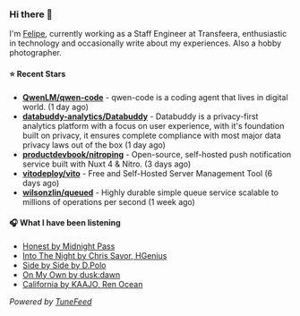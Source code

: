 ### Hi there 👋

I'm [Felipe](https://felipevm.com), currently working as a Staff Engineer at Transfeera, enthusiastic in technology and occasionally write about my experiences. Also a hobby photographer.

#### ⭐ Recent Stars
- **[QwenLM/qwen-code](https://github.com/QwenLM/qwen-code)** - qwen-code is a coding agent that lives in digital world. (1 day ago)
- **[databuddy-analytics/Databuddy](https://github.com/databuddy-analytics/Databuddy)** - Databuddy is a privacy-first analytics platform with a focus on user experience, with it&#39;s foundation built on privacy, it ensures complete compliance with most major data privacy laws out of the box (1 day ago)
- **[productdevbook/nitroping](https://github.com/productdevbook/nitroping)** - Open-source, self-hosted push notification service built with Nuxt 4 &amp; Nitro. (3 days ago)
- **[vitodeploy/vito](https://github.com/vitodeploy/vito)** - Free and Self-Hosted  Server Management Tool (6 days ago)
- **[wilsonzlin/queued](https://github.com/wilsonzlin/queued)** - Highly durable simple queue service scalable to millions of operations per second (1 week ago)

#### 🎧 What I have been listening
- [Honest by Midnight Pass](https://open.spotify.com/track/3iHfTiU67hOErucVUmCQ7i)
- [Into The Night by Chris Savor, HGenius](https://open.spotify.com/track/1UzjuGe8nqYEkNPovrFdy2)
- [Side by Side by D.Polo](https://open.spotify.com/track/04kZlLhlqIS1JvfyW4z4oI)
- [On My Own by dusk:dawn](https://open.spotify.com/track/39vJcIx2GmmxVmDyZLSaqR)
- [California by KAAJO, Ren Ocean](https://open.spotify.com/track/5daRReqqfm4Kt5q6SrbusI)

_Powered by [TuneFeed](https://tunefeed.app?ref=github.com)_

